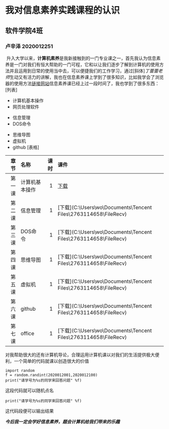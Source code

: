 # 我对信息素养实践课程的认识   
## 软件学院4班  
### 卢辛泽 2020012251  
&nbsp;升入大学以来，**计算机素养**是我新接触到的一门专业课之一，首先我认为信息素养是一门对我们有恒大帮助的一门可程，它和以让我们逐步了解到计算机的使用方法并且运用到日常的使用当中去，可以便捷我们的工作学习，通过[斜体]*丁蕾蕾老师*生动又有活力的讲解，我也在信息素养课上学到了很多知识，比如我学会了浏览器的使用方法[链接网站](https://home.firefoxchina.cn/)信息素养课已经上过一段时间了，我也学到了很多东西：
[列表]  
- 计算机基本操作
- 网页处理软件
+ 信息管理
+ DOS命令
* 思维导图
* 虚拟机
* github
[表格]

|章节|名称|课时|课件|
|-:|:-|-:|:-|
|第一课|计算机基本操作|1|[下载](https://home.firefoxchina.cn/)|
|第二课|信息管理|1|[下载](C:\Users\wo\Documents\Tencent Files\2763114658\FileRecv)|
|第三课|DOS命令|1|[下载](C:\Users\wo\Documents\Tencent Files\2763114658\FileRecv)|
|第四课|思维导图|1|[下载](C:\Users\wo\Documents\Tencent Files\2763114658\FileRecv)|
|第五课|虚拟机|1|[下载](C:\Users\wo\Documents\Tencent Files\2763114658\FileRecv)|
|第六课|github|1|[下载](C:\Users\wo\Documents\Tencent Files\2763114658\FileRecv)|
|第七课|office|1|[下载](C:\Users\wo\Documents\Tencent Files\2763114658\FileRecv)|

对我帮助很大的还有计算机导论，合理运用计算机课以对我们的生活提供极大便利，一个简单的代码就课以创造很大的价值

```
import random
f = random.randint(2020012001,2020012100)
print("请学号为%s的同学来回答问题" %f)
```
这段代码就可以随机点名
```
print("请学号为%s的同学来回答问题" %f)
```
这代码段便可以输出结果

***今后我一定会学好信息素养，题会计算机给我们带来的乐趣***


